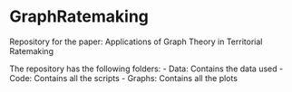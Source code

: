 # GraphRatemaking

Repository for the paper: Applications of Graph Theory in Territorial Ratemaking  

The repository has the following folders:
	- Data: Contains the data used
	- Code: Contains all the scripts
	- Graphs: Contains all the plots
